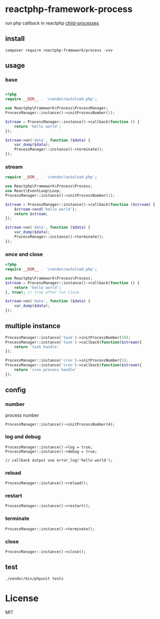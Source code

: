 # reactphp-framework-process

run php callback in reactphp [child-processes](https://github.com/reactphp/child-process)

## install

```
composer require reactphp-framework/process -vvv
```

## usage

### base
```php

<?php
require __DIR__ . '/vendor/autoload.php';

use Reactphp\Framework\Process\ProcessManager;
ProcessManager::instance()->initProcessNumber(1);

$stream = ProcessManager::instance()->callback(function () {
    return 'hello world';
});

$stream->on('data', function ($data) {
    var_dump($data);
    ProcessManager::instance()->terminate();
});
```

### stream

```php
require __DIR__ . '/vendor/autoload.php';

use Reactphp\Framework\Process\Process;
use React\EventLoop\Loop;
ProcessManager::instance()->initProcessNumber(1);

$stream = ProcessManager::instance()->callback(function ($stream) {
    $stream->end('hello world');
    return $stream;
});

$stream->on('data', function ($data) {
    var_dump($data);
    ProcessManager::instance()->terminate();
});

```

### once and close

```php
<?php
require __DIR__ . '/vendor/autoload.php';

use Reactphp\Framework\Process\Process;
$stream = ProcessManager::instance()->callback(function () {
    return 'hello world';
}, true); // true after run close

$stream->on('data', function ($data) {
    var_dump($data);
});
```

## multiple  instance

```php
ProcessManager::instance('task')->initProcessNumber(10);
ProcessManager::instance('task')->callback(function($stream){
    return 'task handle'
});

ProcessManager::instance('cron')->initProcessNumber(5);
ProcessManager::instance('cron')->callback(function($stream){
    return 'cron process handle'
});
```

## config

### number

process number

```
ProcessManager::instance()->initProcessNumber(4);
```

### log and debug

```
ProcessManager::instance()->log = true;
ProcessManager::instance()->debug = true;

// callback output use error_log('hello world');
```

### reload 

```
ProcessManager::instance()->reload();
```

### restart

```
ProcessManager::instance()->restart();
```

### terminate

```
ProcessManager::instance()->terminate();
```

### close

```
ProcessManager::instance()->close();
```

## test

```
./vendor/bin/phpunit tests
```

# License

MIT

